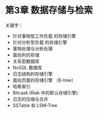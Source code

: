 # 第3章 数据存储与检索

关键字：

- 针对事物型工作负载 的存储引擎 
- 针对分析型负载 的存储引擎 
- 事物处理与分析处理
- 面向列的存储
- 关系型数据库
- NoSQL 数据库
- 日志结构的存储引擎
- 面向页面的存储引擎 （B-tree）
- 哈希索引
- Bitcask (Riak 中的默认存储引擎)
- 日志的压缩与合并
- SSTable 和 LSM-Tree
